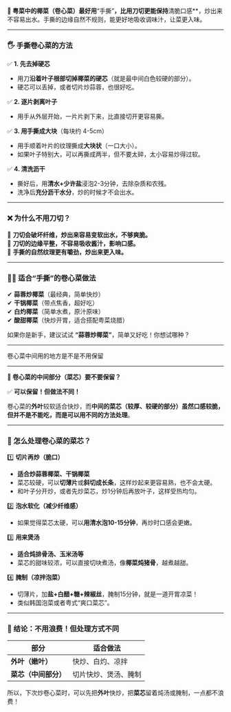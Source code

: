 **📌 粤菜中的椰菜（卷心菜）最好用**“手撕”**，比用刀切更能保持**清脆口感**，炒出来不容易出水。手撕的边缘自然不规则，能更好地吸收调味汁，让菜更入味。  

---

### **🖐️ 手撕卷心菜的方法**
✅ **1. 先去掉硬芯**  
- 用刀**沿着叶子根部切掉椰菜的硬芯**（就是最中间白色较硬的部分）。
- 硬芯可以丢掉，或者切片炒蒜蓉，也很好吃。

✅ **2. 逐片剥离叶子**  
- 用手从外层开始，一片片剥下来，比直接切开更容易撕。

✅ **3. 用手撕成大块**（每块约 4-5cm）  
- 用手顺着叶片的纹理撕成**大块状**（一口大小）。
- 如果叶子特别大，可以再撕成两半，但不要太碎，太小容易炒得过软。

✅ **4. 清洗沥干**  
- 撕好后，用**清水+少许盐**浸泡2-3分钟，去除杂质和农残。
- 洗净后**充分沥干水分**，炒的时候才不会出水。

---

### **❌ 为什么不用刀切？**
🚫 **刀切会破坏纤维，炒出来容易变软出水，不够爽脆。**  
🚫 **刀切的边缘平整，不容易吸收酱汁，影响口感。**  
🚫 **手撕的自然纹理更有嚼劲，炒出来更入味。**

---

### **👨‍🍳 适合“手撕”的卷心菜做法**
✔ **蒜蓉炒椰菜**（最经典，简单快炒）  
✔ **干锅椰菜**（带点焦香，超好吃）  
✔ **白灼椰菜**（简单水煮，原汁原味）  
✔ **酸甜椰菜**（快炒开胃，适合搭配粤菜烧腊）

如果你是新手，建议试试 **“蒜蓉炒椰菜”**，简单又好吃！你想试哪种？

---

卷心菜中间用的地方是不是不用保留

---

**📌 卷心菜的中间部分（菜芯）要不要保留？**  

✅ **可以保留！但做法不同！**  

卷心菜的**外叶**较软适合快炒，而**中间的菜芯（较厚、较硬的部分）**虽然口感较脆，但并不是不能吃，而是可以用**不同的方法处理**。

---

### **🍳 怎么处理卷心菜的菜芯？**
1️⃣ **切片再炒（脆口）**  
- **适合炒蒜蓉椰菜、干锅椰菜**  
- 菜芯较硬，可以**切薄片**或**斜切成长条**，这样炒起来更容易熟，也不会太硬。  
- 和叶子分开炒，或者先炒菜芯，炒1分钟后再放叶子，这样受热均匀。  

2️⃣ **泡水软化（减少纤维感）**  
- 如果觉得菜芯太硬，可以**用清水泡10-15分钟**，再炒时口感会更嫩。  

3️⃣ **用来煲汤**  
- **适合炖排骨汤、玉米汤等**  
- 菜芯的甜味较浓，可以直接切块煮汤，像**椰菜炖猪骨**，越煮越甜。  

4️⃣ **腌制（凉拌泡菜）**  
- 切薄片，加**盐+白醋+糖+辣椒丝**，腌制15分钟，就是一道开胃凉菜！  
- 类似韩国泡菜或者粤式“爽口菜芯”。  

---

### **📌 结论：不用浪费！但处理方式不同**
| **部分** | **适合做法** |
|------|------|
| **外叶（嫩叶）** | 快炒、白灼、凉拌 |
| **菜芯（中间部分）** | 切片快炒、煲汤、腌制 |

所以，下次炒卷心菜时，可以先把**外叶**快炒，把**菜芯**留着炖汤或腌制，一点都不浪费！